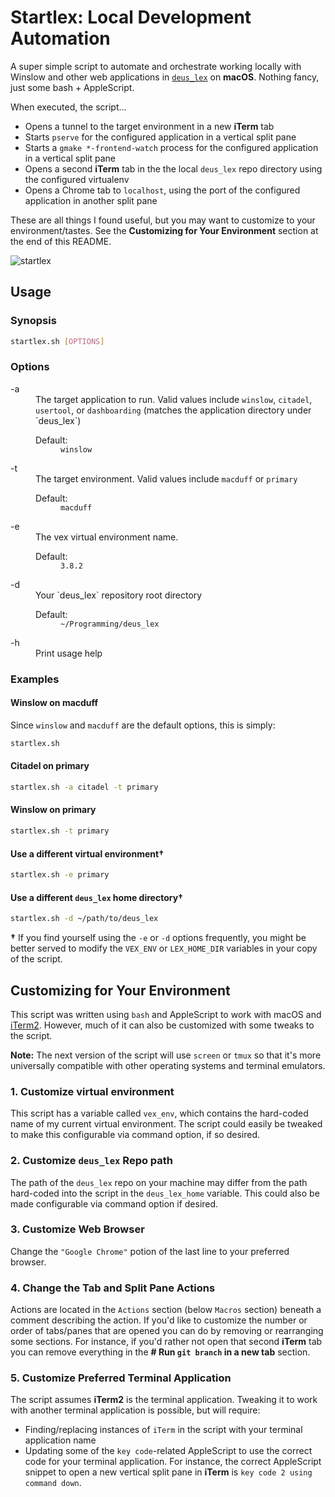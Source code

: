 # Startlex: Local Development Automation
A super simple script to automate and orchestrate working locally with Winslow and other web applications in [`deus_lex`](https://github.com/LexMachinaInc/deus_lex) on **macOS**. Nothing fancy, just some bash + AppleScript.

When executed, the script...
- Opens a tunnel to the target environment in a new **iTerm** tab
- Starts `pserve` for the configured application in a vertical split pane
- Starts a `gmake *-frontend-watch` process for the configured application in a vertical split pane
- Opens a second **iTerm** tab in the the local `deus_lex` repo directory  using the configured virtualenv
- Opens a Chrome tab to `localhost`, using the port of the configured application in another split pane

These are all things I found useful, but you may want to customize to your environment/tastes. See the **Customizing for Your Environment** section at the end of this README.

![startlex](https://user-images.githubusercontent.com/527082/86977084-76e55f00-c141-11ea-86ee-351a1a107412.gif)

## Usage
### Synopsis

```bash
startlex.sh [OPTIONS]
```

### Options
<dl>
  <dt>-a</dt>
  <dd>
    The target application to run. Valid values include <code>winslow</code>, <code>citadel</code>, <code>usertool</code>, or <code>dashboarding</code> (matches the application directory under `deus_lex`)
    <dl>
      <dt>Default:</dt>
      <dd><code>winslow</code></dd>
    </dl>
  </dd>
  <dt>-t</dt>
  <dd>
    The target environment. Valid values include <code>macduff</code> or <code>primary</code>
    <dl>
      <dt>Default:</dt>
      <dd><code>macduff</code></dd>
    </dl>
  </dd>
  <dt>-e</dt>
  <dd>
    The vex virtual environment name.
    <dl>
      <dt>Default:</dt>
      <dd><code>3.8.2</code></dd>
    </dl>
  </dd>
  <dt>-d</dt>
  <dd>
    Your `deus_lex` repository root directory
    <dl>
      <dt>Default:</dt>
      <dd><code>~/Programming/deus_lex</code></dd>
    </dl>
  </dd>

  <dt>-h</dt>
  <dd>Print usage help</dd>
</dl>


### Examples

#### Winslow on macduff
Since `winslow` and `macduff` are the default options, this is simply:

```bash
startlex.sh
```

#### Citadel on primary
```bash
startlex.sh -a citadel -t primary
```

#### Winslow on primary
```bash
startlex.sh -t primary
```

#### Use a different virtual environment†
```bash
startlex.sh -e primary
```

#### Use a different `deus_lex` home directory†
```bash
startlex.sh -d ~/path/to/deus_lex
```

**†** If you find yourself using the `-e` or `-d` options frequently, you might be better served to modify the `VEX_ENV` or `LEX_HOME_DIR` variables in your copy of the script.

## Customizing for Your Environment
This script was written using `bash` and AppleScript to work with macOS and [iTerm2](https://www.iterm2.com/). However, much of it can also be customized with some tweaks to the script.

**Note:** The next version of the script will use `screen` or `tmux` so that it's more universally compatible with other operating systems and terminal emulators.

### 1. Customize virtual environment
This script has a variable called `vex_env`, which contains the hard-coded name of my current virtual environment. The script could easily be tweaked to make this configurable via command option, if so desired.

### 2. Customize `deus_lex` Repo path
The path of the `deus_lex` repo on your machine may differ from the path hard-coded into the script in the `deus_lex_home` variable. This could also be made configurable via command option if desired.

### 3. Customize Web Browser
Change the `"Google Chrome"` potion of the last line to your preferred browser.

### 4. Change the Tab and Split Pane Actions
Actions are located in the `Actions` section (below `Macros` section) beneath a comment describing the action. If you'd like to customize the number or order of tabs/panes that are opened you can do by removing or rearranging some sections. For instance, if you'd rather not open that second **iTerm** tab you can remove everything in the **# Run `git branch` in a new tab** section.

### 5. Customize Preferred Terminal Application
The script assumes **iTerm2** is the terminal application. Tweaking it to work with another terminal application is possible, but will require:
- Finding/replacing instances of `iTerm` in the script with your terminal application name
- Updating some of the `key code`-related AppleScript to use the correct code for your terminal application. For instance, the correct AppleScript snippet to open a new vertical split pane in **iTerm** is `key code 2 using command down`.

